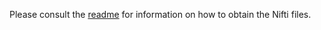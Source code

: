 Please consult the [readme] for information on how to obtain the Nifti files.


[readme]: https://github.com/ml-workgroup/covid-19-image-repository/blob/master/readme.md

